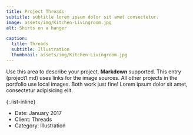 ```yaml
---
title: Project Threads
subtitle: subtitle lorem ipsum dolor sit amet consectetur.
image: assets/img/Kitchen-Livingroom.jpg
alt: Shirts on a hanger

caption:
  title: Threads
  subtitle: Illustration
  thumbnail: assets/img/Kitchen-Livingroom.jpg
---
```

Use this area to describe your project. **Markdown** supported. This entry (project1.md) uses links for the image sources. All other projects in the portfolio use local images. Both work just fine! Lorem ipsum dolor sit amet, consectetur adipisicing elit. 

{:.list-inline}
- Date: January 2017
- Client: Threads
- Category: Illustration

